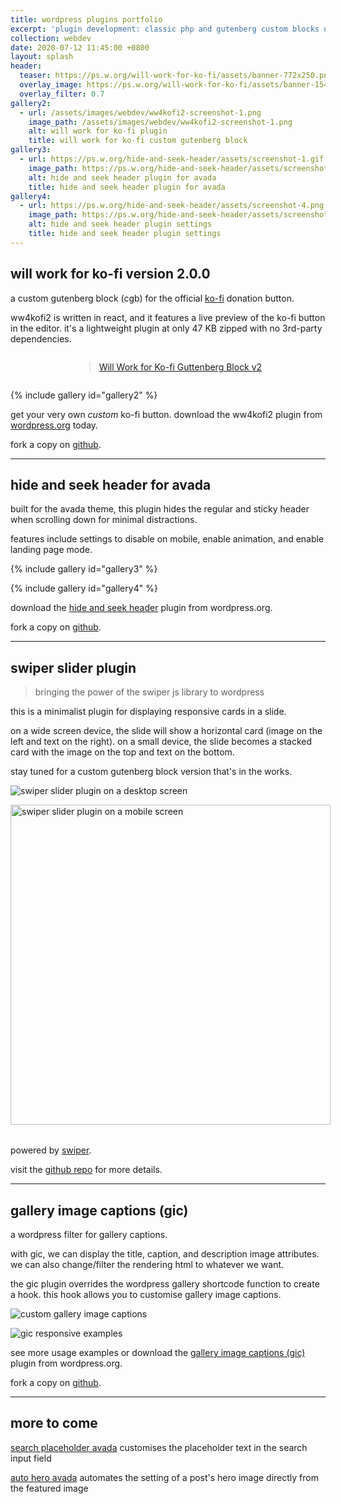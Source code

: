 ```yaml
---
title: wordpress plugins portfolio
excerpt: 'plugin development: classic php and gutenberg custom blocks using react'
collection: webdev
date: 2020-07-12 11:45:00 +0800
layout: splash
header:
  teaser: https://ps.w.org/will-work-for-ko-fi/assets/banner-772x250.png
  overlay_image: https://ps.w.org/will-work-for-ko-fi/assets/banner-1544x500.png
  overlay_filter: 0.7
gallery2:
  - url: /assets/images/webdev/ww4kofi2-screenshot-1.png
    image_path: /assets/images/webdev/ww4kofi2-screenshot-1.png
    alt: will work for ko-fi plugin
    title: will work for ko-fi custom gutenberg block
gallery3:
  - url: https://ps.w.org/hide-and-seek-header/assets/screenshot-1.gif
    image_path: https://ps.w.org/hide-and-seek-header/assets/screenshot-1.gif
    alt: hide and seek header plugin for avada
    title: hide and seek header plugin for avada
gallery4:
  - url: https://ps.w.org/hide-and-seek-header/assets/screenshot-4.png
    image_path: https://ps.w.org/hide-and-seek-header/assets/screenshot-4.png
    alt: hide and seek header plugin settings
    title: hide and seek header plugin settings
---
```


## will work for ko-fi version 2.0.0

a custom gutenberg block (cgb) for the official [ko-fi](https://ko-fi.com/) donation button. 

ww4kofi2 is written in react, and it features a live preview of the ko-fi button in the editor. it's a lightweight plugin at only 47 KB zipped with no 3rd-party dependencies. 

<div style="display: grid; place-items: center;">
<blockquote class="imgur-embed-pub" lang="en" data-id="a/kehtpq5"><a href="//imgur.com/a/kehtpq5">Will Work for Ko-fi Guttenberg Block v2</a></blockquote><script async src="//s.imgur.com/min/embed.js" charset="utf-8"></script>
</div>

{% include gallery id="gallery2" %}

get your very own _custom_ ko-fi button. download the ww4kofi2 plugin from [wordpress.org](https://wordpress.org/plugins/will-work-for-ko-fi/) today.

fork a copy on [github](https://github.com/marklchaves/will-work-for-ko-fi).

---

## hide and seek header for avada

built for the avada theme, this plugin hides the regular and sticky header when scrolling down for minimal distractions.

features include settings to disable on mobile, enable animation, and enable landing page mode.

{% include gallery id="gallery3" %}

{% include gallery id="gallery4" %}

download the [hide and seek header](https://wordpress.org/plugins/hide-and-seek-header/) plugin from wordpress.org.

fork a copy on [github](https://github.com/marklchaves/hide-and-seek-header).

---

## swiper slider plugin

> bringing the power of the swiper js library to wordpress

this is a minimalist plugin for displaying responsive cards in a slide.

on a wide screen device, the slide will show a horizontal card (image on the left and text on the right). on a small device, the slide becomes a stacked card with the image on the top and text on the bottom.

stay tuned for a custom gutenberg block version that's in the works.

![swiper slider plugin on a desktop screen](https://raw.githubusercontent.com/marklchaves/swiper-slider-plugin/master/screengrabs/Screenshot_2020-05-25-Responsive-Swiper-Demo-dt-1280w.jpg "swiper slider plugin on a desktop screen")

<div style="display: grid; place-items: center; margin-bottom: 2rem;">
    <img src="https://raw.githubusercontent.com/marklchaves/swiper-slider-plugin/master/screengrabs/Screenshot_2020-05-25-Responsive-Swiper-Demo-mob-512w.jpg" width="512" alt="swiper slider plugin on a mobile screen" title="swiper slider plugin on a mobile screen">
</div>

powered by [swiper](https://swiperjs.com/).

visit the [github repo](https://github.com/marklchaves/swiper-slider-plugin) for more details.

---

## gallery image captions (gic)

a wordpress filter for gallery captions. 

with gic, we can display the title, caption, and description image attributes. we can also change/filter the rendering html to whatever we want.

the gic plugin overrides the wordpress gallery shortcode function to create a hook. this hook allows you to customise gallery image captions.

![custom gallery image captions](https://ps.w.org/gallery-image-captions/assets/screenshot-3.jpg "custom gallery image captions")

![gic responsive examples](https://ps.w.org/gallery-image-captions/assets/screenshot-6.jpg "gic responsive examples")

see more usage examples or download the [gallery image captions (gic)](https://wordpress.org/plugins/gallery-image-captions/) plugin from wordpress.org.

fork a copy on [github](https://github.com/marklchaves/gallery-image-captions).

---

## more to come

[search placeholder avada](https://wordpress.org/plugins/search-placeholder-avada/) customises the placeholder text in the search input field

[auto hero avada](https://github.com/marklchaves/auto-hero-avada) automates the setting of a post's hero image directly from the featured image
